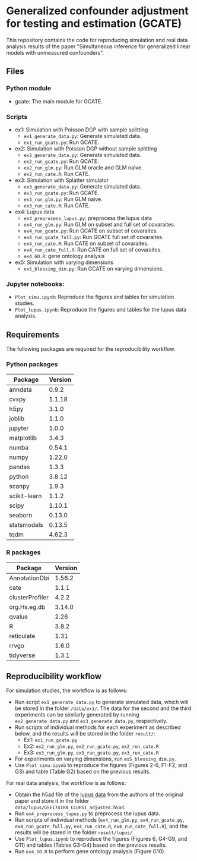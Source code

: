 # Generalized confounder adjustment for testing and estimation (GCATE)

This repository contains the code for reproducing simulation and real data analysis results of the paper "Simultaneous inference for generalized linear models with unmeasured confounders".


## Files


### Python module

- gcate: The main module for GCATE.

### Scripts

- ex1: Simulation with Poisson DGP with sample splitting
    - `ex1_generate_data.py`: Generate simulated data.
    - `ex1_run_gcate.py`: Run GCATE.
- ex2: Simulation with Poisson DGP without sample splitting
    - `ex2_generate_data.py`: Generate simulated data.
    - `ex2_run_gcate.py`: Run GCATE.
    - `ex2_run_glm.py`: Run GLM oracle and GLM naive.
    - `ex2_run_cate.R`: Run CATE.
- ex3: Simulation with Splatter simulator
    - `ex3_generate_data.py`: Generate simulated data.
    - `ex3_run_gcate.py`: Run GCATE.
    - `ex3_run_glm.py`: Run GLM naive.
    - `ex3_run_cate.R`: Run CATE.
- ex4: Lupus data
    - `ex4_preprocess_lupus.py`: preprocess the lupus data    
    - `ex4_run_glm.py`: Run GLM on subset and full set of covaraites.
    - `ex4_run_gcate.py`: Run GCATE on subset of covaraites.
    - `ex4_run_gcate_full.py`: Run GCATE full set of covaraites.    
    - `ex4_run_cate.R`: Run CATE on subset of covaraites.
    - `ex4_run_cate_full.R`: Run CATE on full set of covaraites.
    - `ex4_GO.R`: gene ontology analysis
- ex5: Simulation with varying dimensions
    - `ex5_blessing_dim.py`: Run GCATE on varying dimensions.

### Jupyter notebooks:
- `Plot_simu.ipynb`: Reproduce the figures and tables for simulation studies.
- `Plot_lupus.ipynb`: Reproduce the figures and tables for the lupus data analysis.


## Requirements

The following packages are required for the reproducibility workflow.


### Python packages

Package | Version
---|---
anndata | 0.9.2 
cvxpy | 1.1.18 
h5py | 3.1.0 
joblib | 1.1.0 
jupyter | 1.0.0
matplotlib | 3.4.3
numba | 0.54.1 
numpy | 1.22.0 
pandas | 1.3.3 
python | 3.8.12
scanpy | 1.9.3 
scikit-learn | 1.1.2 
scipy | 1.10.1 
seaborn | 0.13.0
statsmodels | 0.13.5 
tqdm | 4.62.3

### R packages

Package | Version
---|---
AnnotationDbi | 1.56.2
cate | 1.1.1 
clusterProfiler | 4.2.2
org.Hs.eg.db | 3.14.0
qvalue | 2.26 
R | 3.8.2
reticulate | 1.31 
rrvgo | 1.6.0
tidyverse | 1.3.1



## Reproducibility workflow

For simulation studies, the workflow is as follows:

- Run script `ex1_generate_data.py` to generate simulated data, which will be stored in the folder `/data/ex1/`. The data for the second and the third experiments can be similarly generated by running `ex2_generate_data.py` and `ex3_generate_data.py`, respectively.
- Run scripts of individual methods for each experiment as described below, and the results will be stored in the folder `result/`:
    - Ex1: `ex1_run_gcate.py`
    - Ex2: `ex2_run_glm.py`, `ex2_run_gcate.py`, `ex2_run_cate.R`
    - Ex3: `ex3_run_glm.py`, `ex3_run_gcate.py`, `ex3_run_cate.R`
- For experiments on varying dimensions, run `ex5_blessing_dim.py`.
- Use `Plot_simu.ipynb` to reproduce the figures (Figures 2-6, F1-F2, and G3) and table (Table G2) based on the previous results.


For real data analysis, the workflow is as follows:

- Obtain the h5ad file of the [lupus data](https://www.ncbi.nlm.nih.gov/geo/query/acc.cgi?acc=GSE174188) from the authors of the original paper and store it in the folder `data/lupus/GSE174188_CLUES1_adjusted.h5ad`.
- Run `ex4_preprocess_lupus.py` to preprocess the lupus data.
- Run scripts of individual methods (`ex4_run_glm.py`, `ex4_run_gcate.py`, `ex4_run_gcate_full.py`, `ex4_run_cate.R`, `ex4_run_cate_full.R`), and the results will be stored in the folder `result/lupus/`.
- Use `Plot_lupus.ipynb` to reproduce the figures (Figures 6, G4-G9, and G11) and tables (Tables G3-G4) based on the previous results.
- Run `ex4_GO.R` to perform gene ontology analysis (Figure G10).
